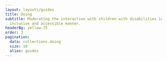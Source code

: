 ```yaml
---
layout: layouts/guides
title: Doing
subtitle: Moderating the interaction with children with disabilities in an
  inclusive and accessible manner.
headerBg: yellow-75
order: 3
pagination:
  data: collections.doing
  size: 10
  alias: guides
---
```

